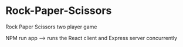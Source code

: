 # Rock-Paper-Scissors
Rock Paper Scissors two player game

NPM run app --> runs the React client and Express server concurrently